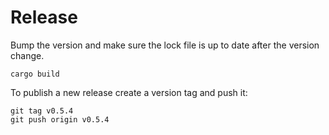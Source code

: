 # Release

Bump the version and make sure the lock file is up to date after the version change.

```
cargo build
```

To publish a new release create a version tag and push it:

```
git tag v0.5.4
git push origin v0.5.4
```
